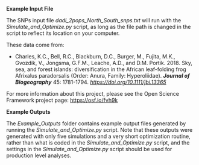 **Example Input File**

The SNPs input file *dadi_2pops_North_South_snps.txt* will run with the *Simulate_and_Optimize.py* script, as long as the file path is changed in the script to reflect its location on your computer. 

These data come from:

+ Charles, K.C., Bell, R.C., Blackburn, D.C., Burger, M., Fujita, M.K., Gvozdik, V., Jongsma, G.F.M., Leache, A.D., and D.M. Portik. 2018. Sky, sea, and forest islands: diversification in the African leaf-folding frog Afrixalus paradorsalis (Order: Anura, Family: Hyperoliidae). ***Journal of Biogeography*** 45: 1781-1794. *https://doi.org/10.1111/jbi.13365*

For more information about this project, please see the Open Science Framework project page: https://osf.io/fvh9k


**Example Outputs**

The *Example_Outputs* folder contains example output files generated by running the *Simulate_and_Optimize.py* script. 
Note that these outputs were generated with only five simulations and a very short optimization routine, 
rather than what is coded in the *Simulate_and_Optimize.py* script, and the settings in the 
*Simulate_and_Optimize.py* script should be used for production level analyses.
